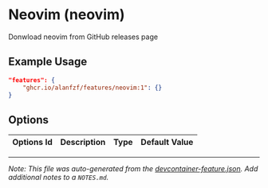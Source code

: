 # Neovim (neovim)

Donwload neovim from GitHub releases page

## Example Usage

```json
"features": {
    "ghcr.io/alanfzf/features/neovim:1": {}
}
```

## Options

| Options Id | Description | Type | Default Value |
|-----|-----|-----|-----|




---

_Note: This file was auto-generated from the [devcontainer-feature.json](https://github.com/alanfzf/features/blob/main/src/neovim/devcontainer-feature.json).  Add additional notes to a `NOTES.md`._
